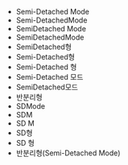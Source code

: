 - Semi-Detached Mode
- Semi-DetachedMode
- SemiDetached Mode
- SemiDetachedMode
- SemiDetached형
- Semi-Detached형
- Semi-Detached 형
- Semi-Detached 모드
- SemiDetached모드
- 반분리형
- SDMode
- SDM
- SD M
- SD형
- SD 형
- 반분리형(Semi-Detached Mode)